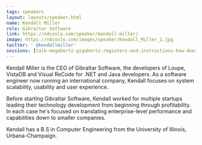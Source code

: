 ```yaml
---
tags: speakers
layout: layouts/speaker.html
name: Kendall Miller
role: Gibraltar Software
link: https://ndcoslo.com/speaker/kendall-miller/
image: https://ndcoslo.com/images/speaker/Kendall_Miller_1.jpg
twitter: ' @kendallmiller'
sessions: [talk-megahertz-gigahertz-registers-and-instructions-how-does-a-cpu-actually-work]
---
```

Kendall Miller is the CEO of Gibraltar Software, the developers of Loupe, VistaDB and Visual ReCode for .NET and Java developers. As a software engineer now running an international company, Kendall focuses on system scalability, usability and user experience.

Before starting Gibraltar Software, Kendall worked for multiple startups leading their technology development from beginning through profitability. In each case he's focused on translating enterprise-level performance and capabilities down to smaller companies.

Kendall has a B.S in Computer Engineering from the University of Illinois, Urbana-Champaign.
